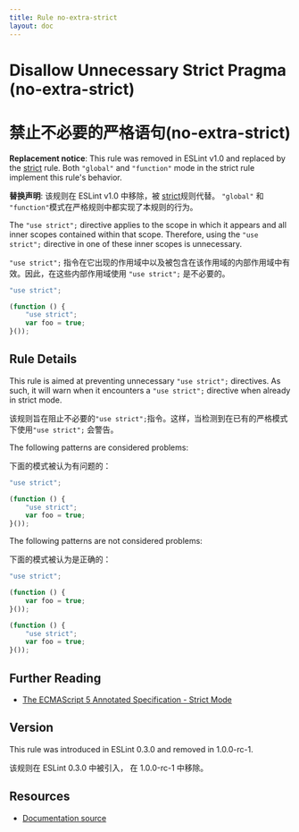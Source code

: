 ```yaml
---
title: Rule no-extra-strict
layout: doc
---
```

<!-- Note: No pull requests accepted for this file. See README.md in the root directory for details. -->

# Disallow Unnecessary Strict Pragma (no-extra-strict)

# 禁止不必要的严格语句(no-extra-strict)

**Replacement notice**: This rule was removed in ESLint v1.0 and replaced by the [strict](strict) rule. Both `"global"` and `"function"` mode in the strict rule implement this rule's behavior.


**替换声明**: 该规则在 ESLint v1.0 中移除，被 [strict](strict)规则代替。 `"global"` 和 `"function"`模式在严格规则中都实现了本规则的行为。 

The `"use strict";` directive applies to the scope in which it appears and all inner scopes contained within that scope. Therefore, using the `"use strict";` directive in one of these inner scopes is unnecessary.

`"use strict";` 指令在它出现的作用域中以及被包含在该作用域的内部作用域中有效。因此，在这些内部作用域使用 `"use strict";` 是不必要的。

```js
"use strict";

(function () {
    "use strict";
    var foo = true;
}());
```

## Rule Details

This rule is aimed at preventing unnecessary `"use strict";` directives. As such, it will warn when it encounters a `"use strict";` directive when already in strict mode.

该规则旨在阻止不必要的`"use strict";`指令。这样，当检测到在已有的严格模式下使用`"use strict";` 会警告。

The following patterns are considered problems:

下面的模式被认为有问题的：

```js
"use strict";

(function () {
    "use strict";
    var foo = true;
}());
```

The following patterns are not considered problems:

下面的模式被认为是正确的：

```js
"use strict";

(function () {
    var foo = true;
}());
```



```js
(function () {
    "use strict";
    var foo = true;
}());
```

## Further Reading

* [The ECMAScript 5 Annotated Specification - Strict Mode](http://es5.github.io/#C)

## Version

This rule was introduced in ESLint 0.3.0 and removed in 1.0.0-rc-1.

该规则在 ESLint 0.3.0 中被引入， 在 1.0.0-rc-1 中移除。

## Resources

* [Documentation source](https://github.com/eslint/eslint/tree/master/docs/rules/no-extra-strict.md)
